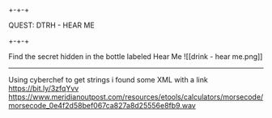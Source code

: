 ## 

+-+-+

QUEST: DTRH - HEAR ME

+-+-+

Find the secret hidden in the bottle labeled Hear Me
![[drink - hear me.png]]

---

Using cyberchef to get strings i found some XML with a link
https://bit.ly/3zfqYvv
https://www.meridianoutpost.com/resources/etools/calculators/morsecode/morsecode_0e4f2d58bef067ca827a8d25556e8fb9.wav
